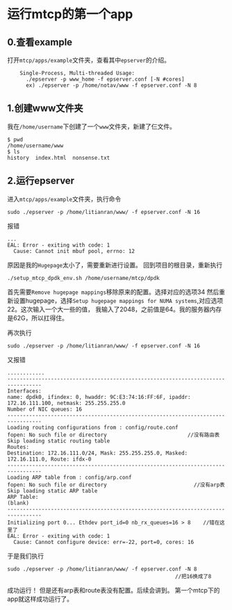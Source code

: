  # 运行mtcp的第一个app

 ## 0.查看example
打开`mtcp/apps/example`文件夹，查看其中`epserver`的介绍。
``` epserver: a simple mtcp-epoll-based web server
    Single-Process, Multi-threaded Usage:
      ./epserver -p www_home -f epserver.conf [-N #cores] 
      ex) ./epserver -p /home/notav/www -f epserver.conf -N 8
```

## 1.创建www文件夹
我在`/home/username`下创建了一个`www`文件夹，新建了仨文件。
```
$ pwd
/home/username/www
$ ls
history  index.html  nonsense.txt
```

## 2.运行epserver
进入`mtcp/apps/example`文件夹，执行命令
```
sudo ./epserver -p /home/litianran/www/ -f epserver.conf -N 16
```
报错
```
...
EAL: Error - exiting with code: 1
  Cause: Cannot init mbuf pool, errno: 12
```
原因是我的`Hugepage`太小了，需要重新进行设置。
回到项目的根目录，重新执行
```
./setup_mtcp_dpdk_env.sh /home/username/mtcp/dpdk
```
首先需要`Remove hugepage mappings`移除原来的配置。选择对应的选项34
然后重新设置hugepage，选择`Setup hugepage mappings for NUMA systems`,对应选项22。这次输入一个大一些的值，
我输入了2048，之前值是64。我的服务器内存是62G，所以扛得住。

再次执行
```
sudo ./epserver -p /home/litianran/www/ -f epserver.conf -N 16
```
又报错
```
............
---------------------------------------------------------------------------------
Interfaces:
name: dpdk0, ifindex: 0, hwaddr: 9C:E3:74:16:FF:6F, ipaddr: 172.16.111.100, netmask: 255.255.255.0
Number of NIC queues: 16
---------------------------------------------------------------------------------
Loading routing configurations from : config/route.conf
fopen: No such file or directory                          //没有路由表
Skip loading static routing table
Routes:
Destination: 172.16.111.0/24, Mask: 255.255.255.0, Masked: 172.16.111.0, Route: ifdx-0
---------------------------------------------------------------------------------
Loading ARP table from : config/arp.conf
fopen: No such file or directory                            //没有arp表
Skip loading static ARP table
ARP Table:
(blank)            
---------------------------------------------------------------------------------
Initializing port 0... Ethdev port_id=0 nb_rx_queues=16 > 8    //错在这里了
EAL: Error - exiting with code: 1
  Cause: Cannot configure device: err=-22, port=0, cores: 16
```
于是我们执行
```
sudo ./epserver -p /home/litianran/www/ -f epserver.conf -N 8
                                                      //把16换成了8
```
成功运行！
但是还有arp表和route表没有配置。后续会讲到。
第一个mtcp下的app就这样成功运行了。
